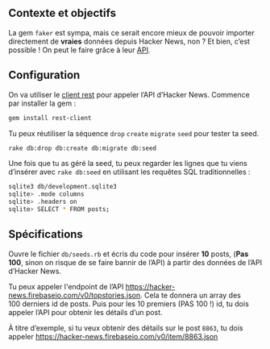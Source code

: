 ## Contexte et objectifs

La gem `faker` est sympa, mais ce serait encore mieux de pouvoir importer directement de **vraies** données depuis Hacker News, non ? Et bien, c’est possible ! On peut le faire grâce à leur [API](https://github.com/HackerNews/API).

## Configuration

On va utiliser le [client rest](https://github.com/rest-client/rest-client) pour appeler l’API d’Hacker News. Commence par installer la gem :

```bash
gem install rest-client
```

Tu peux réutiliser la séquence `drop` `create` `migrate` `seed` pour tester ta seed.

```bash
rake db:drop db:create db:migrate db:seed
```

Une fois que tu as géré la seed, tu peux regarder les lignes que tu viens d’insérer avec `rake db:seed` en utilisant les requêtes SQL traditionnelles :

```bash
sqlite3 db/development.sqlite3
sqlite> .mode columns
sqlite> .headers on
sqlite> SELECT * FROM posts;
```

## Spécifications

Ouvre le fichier `db/seeds.rb` et écris du code pour insérer **10** posts, (**Pas 100**, sinon on risque de se faire bannir de l’API) à partir des données de l’API d’Hacker News.

Tu peux appeler l'endpoint de l’API <https://hacker-news.firebaseio.com/v0/topstories.json>. Cela te donnera un array des 100 derniers id de posts. Puis pour les 10 premiers (PAS 100 !) id, tu dois appeler l’API pour obtenir les détails d’un post.

À titre d’exemple, si tu veux obtenir des détails sur le post `8863`, tu dois appeler <https://hacker-news.firebaseio.com/v0/item/8863.json>

